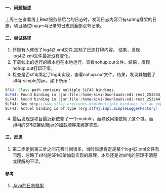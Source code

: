 #### 一、问题描述
上周三在查看线上Rest服务器后台的日志时，发现日志内容只有spring框架的日志，项目通过logger4j记录的日志则全部没有记录。

#### 二、尝试路径

1. 怀疑有人修改了log4j2.xml文件,定制了日志打印内容。 结果，发现log4j2.xml文件最近没有变化。
2. 下载线上的运行的版本包在本地运行，查看nohup.out文件。结果，发现nohup.out打印正常。
3. 检查是否slf4j绑定了log4j实现，查看nohup.out文件。结果，发现其加载了slf4j-simple的jar。如下所示：
```java
SF4J: Class path contains multiple SLF4J bindings.
SLF4J: Found binding in [jar:file:/home/kivi/Downloads/edi-rest_253244_T_7c14b96_2019.09.18-11.36.43/lib/slf4j-simple-1.7.22.jar!/org/slf4j/impl/StaticLoggerBinder.class]
SLF4J: Found binding in [jar:file:/home/kivi/Downloads/edi-rest_253244_T_7c14b96_2019.09.18-11.36.43/lib/log4j-slf4j-impl-2.9.1.jar!/org/slf4j/impl/StaticLoggerBinder.class]
SLF4J: See http://www.slf4j.org/codes.html#multiple_bindings for an explanation.
SLF4J: Actual binding is of type [org.slf4j.impl.SimpleLoggerFactory]
```
4. 最后发现是项目最近新依赖了一个module，而导致间接依赖了这个包。而slf4j的SPI框架依赖jar的加载顺序来绑定实现。

#### 三、反思

1. 第二步走到第三步之间花费时间很多，当时假想肯定是某个log4j2.xml文件有问题，忽略了slf4j是SPI框架加载实现的原理。本质还是对slf4j的原理不清楚或理解的不深。

#### 参考
1. [Java的日志框架](../../3.java/1.javaSE/11.Java的日志框架.md)

